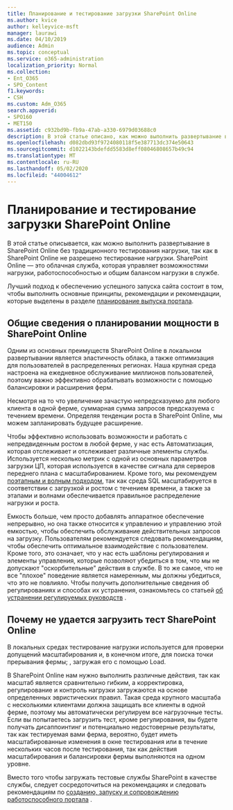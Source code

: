 ```yaml
---
title: Планирование и тестирование загрузки SharePoint Online
ms.author: kvice
author: kelleyvice-msft
manager: laurawi
ms.date: 04/10/2019
audience: Admin
ms.topic: conceptual
ms.service: o365-administration
localization_priority: Normal
ms.collection:
- Ent_O365
- SPO_Content
f1.keywords:
- CSH
ms.custom: Adm_O365
search.appverid:
- SPO160
- MET150
ms.assetid: c932bd9b-fb9a-47ab-a330-6979d03688c0
description: В этой статье описано, как можно выполнить развертывание в SharePoint Online без проведения традиционных нагрузочного тестирования, так как оно не разрешено.
ms.openlocfilehash: d082dbd93f9724080118f5e387713dc374e50643
ms.sourcegitcommit: d1022143bdefdd5583d8eff08046808657b49c94
ms.translationtype: MT
ms.contentlocale: ru-RU
ms.lasthandoff: 05/02/2020
ms.locfileid: "44004612"
---
```

# <a name="capacity-planning-and-load-testing-sharepoint-online"></a>Планирование и тестирование загрузки SharePoint Online
В этой статье описывается, как можно выполнить развертывание в SharePoint Online без традиционного тестирования нагрузки, так как в SharePoint Online не разрешено тестирование нагрузки. SharePoint Online — это облачная служба, которая управляет возможностями нагрузки, работоспособностью и общим балансом нагрузки в службе.
  
Лучший подход к обеспечению успешного запуска сайта состоит в том, чтобы выполнить основные принципы, рекомендации и рекомендации, которые выделены в разделе [планирование выпуска портала](https://docs.microsoft.com/office365/enterprise/planportallaunchroll-out).

## <a name="overview-of-how-sharepoint-online-performs-capacity-planning"></a>Общие сведения о планировании мощности в SharePoint Online 
Одним из основных преимуществ SharePoint Online в локальном развертывании является эластичность облака, а также оптимизация для пользователей в распределенных регионах. Наша крупная среда настроена на ежедневное обслуживание миллионов пользователей, поэтому важно эффективно обрабатывать возможности с помощью балансировки и расширения ферм.
  
Несмотря на то что увеличение зачастую непредсказуемо для любого клиента в одной ферме, суммарная сумма запросов предсказуема с течением времени. Определяя тенденции роста в SharePoint Online, мы можем запланировать будущее расширение.
  
Чтобы эффективно использовать возможности и работать с непредвиденным ростом в любой ферме, у нас есть Автоматизация, которая отслеживает и отслеживает различные элементы службы. Используется несколько метрик с одной из основных параметров загрузки ЦП, которая используется в качестве сигнала для серверов переднего плана с масштабированием. Кроме того, мы рекомендуем [поэтапным и волным подходом](https://docs.microsoft.com/office365/enterprise/planportallaunchroll-out), так как среда SQL масштабируется в соответствии с загрузкой и ростом с течением времени, а также за этапами и волнами обеспечивается правильное распределение нагрузки и роста. 

Емкость больше, чем просто добавлять аппаратное обеспечение непрерывно, но она также относится к управлению и управлению этой емкостью, чтобы обеспечить обслуживание действительных запросов на загрузку. Пользователям рекомендуется следовать рекомендациям, чтобы обеспечить оптимальное взаимодействие с пользователем. Кроме того, это означает, что у нас есть шаблоны регулирования и элементы управления, которые позволяют убедиться в том, что мы не допускают "оскорбительные" действия в службе. В то же самое, что не все "плохое" поведение является намеренным, мы должны убедиться, что это не повлияло. Чтобы получить дополнительные сведения об регулированиях и способах их устранения, ознакомьтесь со статьей [об устранении регулируемых руководств](https://docs.microsoft.com/sharepoint/dev/general-development/how-to-avoid-getting-throttled-or-blocked-in-sharepoint-online) .

## <a name="why-you-cannot-load-test-sharepoint-online"></a>Почему не удается загрузить тест SharePoint Online
В локальных средах тестирование нагрузки используется для проверки допущений масштабирования и, в конечном итоге, для поиска точки прерывания фермы; , загружая его с помощью Load. 

В SharePoint Online нам нужно выполнить различные действия, так как масштаб является сравнительно гибким, а корректировка, регулирование и контроль нагрузки загружаются на основе определенных эвристических правил. Такая среда крупного масштаба с несколькими клиентами должна защищать все клиенты в одной ферме, поэтому мы автоматически регулируем все нагрузочные тесты. Если вы попытаетесь загрузить тест, кроме регулирования, вы будете получать дисаппоинтинг и потенциально недостоверные результаты, так как тестируемая вами ферма, вероятно, будет иметь масштабированные изменения в окне тестирования или в течение нескольких часов после тестирования, так как действия масштабирования и балансировки фермы выполняются на одном уровне.

Вместо того чтобы загружать тестовые службы SharePoint в качестве службы, следует сосредоточиться на рекомендациях и следовать рекомендациям по [созданию, запуску и сопровождению работоспособного портала](https://go.microsoft.com/fwlink/?linkid=2105838) .
